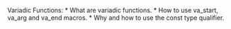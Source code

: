 Variadic Functions: * What are variadic functions.
					* How to use va_start, va_arg and va_end macros.
					* Why and how to use the const type qualifier.
